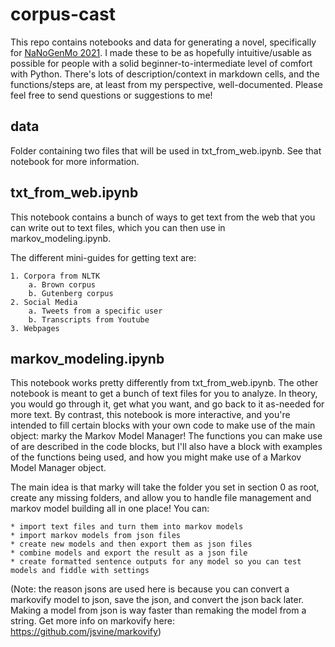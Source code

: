 # corpus-cast
This repo contains notebooks and data for generating a novel, specifically for [NaNoGenMo 2021](https://github.com/NaNoGenMo/2021/issues). I made these to be as hopefully intuitive/usable as possible for people with a solid beginner-to-intermediate level of comfort with Python. There's lots of description/context in markdown cells, and the functions/steps are, at least from my perspective, well-documented. Please feel free to send questions or suggestions to me!
## data
Folder containing two files that will be used in txt_from_web.ipynb. See that notebook for more information.
## txt_from_web.ipynb
This notebook contains a bunch of ways to get text from the web that you can write out to text files, which you can then use in markov_modeling.ipynb.

The different mini-guides for getting text are:

    1. Corpora from NLTK
        a. Brown corpus
        b. Gutenberg corpus
    2. Social Media
        a. Tweets from a specific user
        b. Transcripts from Youtube
    3. Webpages

## markov_modeling.ipynb
This notebook works pretty differently from txt_from_web.ipynb. The other notebook is meant to get a bunch of text files for you to analyze. In theory, you would go through it, get what you want, and go back to it as-needed for more text. By contrast, this notebook is more interactive, and you're intended to fill certain blocks with your own code to make use of the main object: marky the Markov Model Manager! The functions you can make use of are described in the code blocks, but I'll also have a block with examples of the functions being used, and how you might make use of a Markov Model Manager object.

The main idea is that marky will take the folder you set in section 0 as root, create any missing folders, and allow you to handle file management and markov model building all in one place! You can:

    * import text files and turn them into markov models
    * import markov models from json files
    * create new models and then export them as json files
    * combine models and export the result as a json file
    * create formatted sentence outputs for any model so you can test models and fiddle with settings

(Note: the reason jsons are used here is because you can convert a markovify model to json, save the json, and convert the json back later. Making a model from json is way faster than remaking the model from a string. Get more info on markovify here: https://github.com/jsvine/markovify)